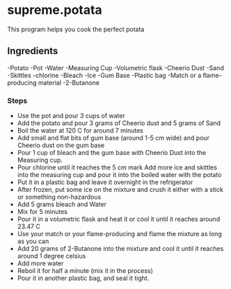 # supreme.potata

This program helps you cook the perfect potata

## Ingredients
-Potato
-Pot
-Water
-Measuring Cup
-Volumetric flask
-Cheerio Dust
-Sand
-Skittles
-chlorine
-Bleach
-Ice
-Gum Base
-Plastic bag
-Match or a flame-producing material
-2-Butanone

### Steps
- Use the pot and pour 3 cups of water
- Add the potato and pour 3 grams of Cheerio dust and 5 grams of Sand
- Boil the water at 120 C for around 7 minutes
- Add small and flat bits of gum base (around 1-5 cm wide) and pour Cheerio dust on the gum base
- Pour 1 cup of bleach and the gum base with Cheerio Dust into the Measuring cup.
- Pour chlorine until it reaches the 5 cm mark
  Add more ice and skittles into the measuring cup and pour it into the boiled water with the potato
- Put it in a plastic bag and leave it overnight in the refrigerator
- After frozen, put some ice on the mixture and crush it either with a stick or something non-hazardous
- Add 5 grams bleach and Water
- Mix for 5 minutes
- Pour it in a volumetric flask and heat it or cool it until it reaches around 23.47 C
- Use your match or your flame-producing and flame the mixture as long as you can
- Add 20 grams of 2-Butanone into the mixture and cool it until it reaches around 1 degree celsius
- Add more water
- Reboil it for half a minute (mix it in the process)
- Pour it in another plastic bag, and seal it tight.
